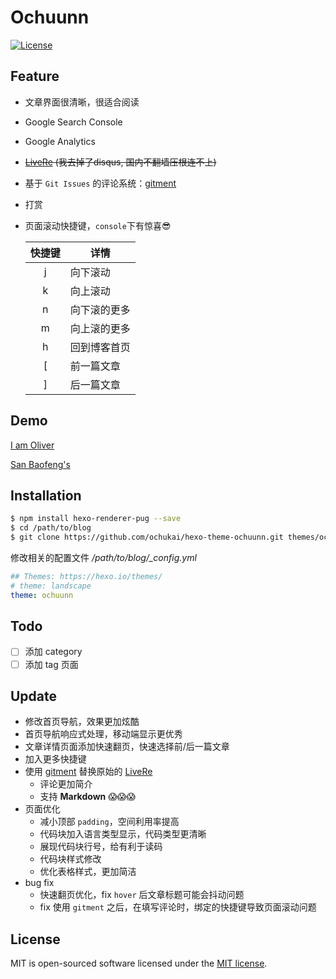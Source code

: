 Ochuunn
=======

[![License](https://img.shields.io/badge/license-MIT-blue.svg)](http://opensource.org/licenses/MIT)

Feature
-------

* 文章界面很清晰，很适合阅读
* Google Search Console
* Google Analytics
* ~~[LiveRe](https://livere.com/) (我去掉了disqus, 国内不翻墙压根连不上)~~
* 基于 `Git Issues` 的评论系统：[gitment](https://github.com/imsun/gitment)
* 打赏
* 页面滚动快捷键，`console`下有惊喜😎

	| 快捷键 | 详情		|
	|:-----:|-----------|
	| j 	| 向下滚动	|
	| k 	| 向上滚动	|
	| n 	| 向下滚的更多|
	| m 	| 向上滚的更多|
	| h 	| 回到博客首页|
	| [ 	| 前一篇文章	|
	| ] 	| 后一篇文章	|

Demo
----

[I am Oliver](http://ochukai.me)

[San Baofeng's](https://sanbf.cn)

Installation
------------

```Bash
$ npm install hexo-renderer-pug --save
$ cd /path/to/blog
$ git clone https://github.com/ochukai/hexo-theme-ochuunn.git themes/ochuunn
```

修改相关的配置文件 */path/to/blog/_config.yml*

```yml
## Themes: https://hexo.io/themes/
# theme: landscape
theme: ochuunn
```

Todo
----

- [ ] 添加 category
- [ ] 添加 tag 页面

Update
------

- 修改首页导航，效果更加炫酷
- 首页导航响应式处理，移动端显示更优秀
- 文章详情页面添加快速翻页，快速选择前/后一篇文章
- 加入更多快捷键
- 使用 [gitment](https://github.com/imsun/gitment) 替换原始的 [LiveRe](https://livere.com/)
	- 评论更加简介
	- 支持 **Markdown** 😱😱😱
- 页面优化
	- 减小顶部 `padding`，空间利用率提高
	- 代码块加入语言类型显示，代码类型更清晰
	- 展现代码块行号，给有利于读码
	- 代码块样式修改
	- 优化表格样式，更加简洁
- bug fix
	- 快速翻页优化，fix `hover` 后文章标题可能会抖动问题
	- fix 使用 `gitment` 之后，在填写评论时，绑定的快捷键导致页面滚动问题

License
-------

MIT is open-sourced software licensed under the [MIT license](http://opensource.org/licenses/MIT).



